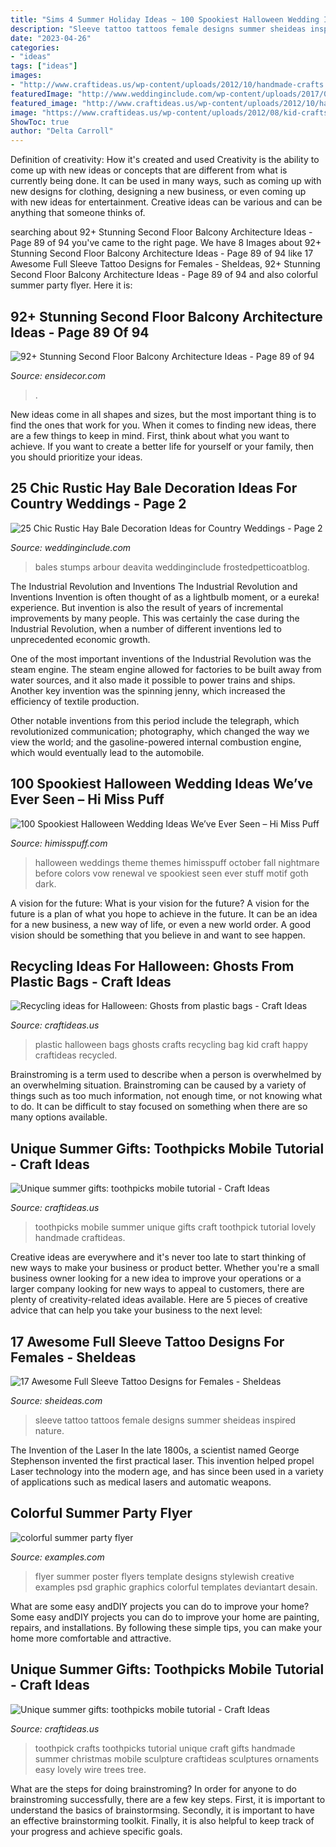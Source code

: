 ```yaml
---
title: "Sims 4 Summer Holiday Ideas ~ 100 Spookiest Halloween Wedding Ideas We’ve Ever Seen – Hi Miss Puff"
description: "Sleeve tattoo tattoos female designs summer sheideas inspired nature"
date: "2023-04-26"
categories:
- "ideas"
tags: ["ideas"]
images:
- "http://www.craftideas.us/wp-content/uploads/2012/10/handmade-crafts.jpg"
featuredImage: "http://www.weddinginclude.com/wp-content/uploads/2017/05/Hay-bale-seating-arbour-And-beautiful-tree-stumps-at-the-ends-of-each-row.jpg"
featured_image: "http://www.craftideas.us/wp-content/uploads/2012/10/handmade-crafts.jpg"
image: "https://www.craftideas.us/wp-content/uploads/2012/08/kid-crafts2.jpg"
ShowToc: true
author: "Delta Carroll"
---
```



Definition of creativity: How it's created and used
Creativity is the ability to come up with new ideas or concepts that are different from what is currently being done. It can be used in many ways, such as coming up with new designs for clothing, designing a new business, or even coming up with new ideas for entertainment. Creative ideas can be various and can be anything that someone thinks of.

	

		
searching about 92+ Stunning Second Floor Balcony Architecture Ideas - Page 89 of 94 you've came to the right page. We have 8 Images about 92+ Stunning Second Floor Balcony Architecture Ideas - Page 89 of 94 like 17 Awesome Full Sleeve Tattoo Designs for Females - SheIdeas, 92+ Stunning Second Floor Balcony Architecture Ideas - Page 89 of 94 and also colorful summer party flyer. Here it is:
		
    
## 92+ Stunning Second Floor Balcony Architecture Ideas - Page 89 Of 94

<img loading=lazy src="https://ensidecor.com/wp-content/uploads/2018/11/92-Stunning-Second-Floor-Balcony-Architecture-Ideas-89-721x1024.jpg" onerror="this.onerror=null;this.src='https://tse4.mm.bing.net/th?id=OIP.KvDrWg0WQnMlbnxM8sqDAQHaKh&amp;pid=15.1';" alt="92+ Stunning Second Floor Balcony Architecture Ideas - Page 89 of 94">

_Source: ensidecor.com_

>. 

	

New ideas come in all shapes and sizes, but the most important thing is to find the ones that work for you. When it comes to finding new ideas, there are a few things to keep in mind. First, think about what you want to achieve. If you want to create a better life for yourself or your family, then you should prioritize your ideas.

    
## 25 Chic Rustic Hay Bale Decoration Ideas For Country Weddings - Page 2

<img loading=lazy src="http://www.weddinginclude.com/wp-content/uploads/2017/05/Hay-bale-seating-arbour-And-beautiful-tree-stumps-at-the-ends-of-each-row.jpg" onerror="this.onerror=null;this.src='https://tse4.mm.bing.net/th?id=OIP.8AfYq8KJtq3qXpYJwjgROwHaJ3&amp;pid=15.1';" alt="25 Chic Rustic Hay Bale Decoration Ideas for Country Weddings - Page 2">

_Source: weddinginclude.com_

>bales stumps arbour deavita weddinginclude frostedpetticoatblog. 

	

The Industrial Revolution and Inventions
The Industrial Revolution and Inventions
Invention is often thought of as a lightbulb moment, or a eureka! experience. But invention is also the result of years of incremental improvements by many people. This was certainly the case during the Industrial Revolution, when a number of different inventions led to unprecedented economic growth.

One of the most important inventions of the Industrial Revolution was the steam engine. The steam engine allowed for factories to be built away from water sources, and it also made it possible to power trains and ships. Another key invention was the spinning jenny, which increased the efficiency of textile production.

Other notable inventions from this period include the telegraph, which revolutionized communication; photography, which changed the way we view the world; and the gasoline-powered internal combustion engine, which would eventually lead to the automobile.

    
## 100 Spookiest Halloween Wedding Ideas We’ve Ever Seen – Hi Miss Puff

<img loading=lazy src="https://www.himisspuff.com/wp-content/uploads/2016/07/Black-and-White-Halloween-wedding-Ideas.jpg" onerror="this.onerror=null;this.src='https://tse2.mm.bing.net/th?id=OIP.lu44TNXjZWLB81EmSO3LmAHaRy&amp;pid=15.1';" alt="100 Spookiest Halloween Wedding Ideas We’ve Ever Seen – Hi Miss Puff">

_Source: himisspuff.com_

>halloween weddings theme themes himisspuff october fall nightmare before colors vow renewal ve spookiest seen ever stuff motif goth dark. 

	

A vision for the future: What is your vision for the future?
A vision for the future is a plan of what you hope to achieve in the future. It can be an idea for a new business, a new way of life, or even a new world order. A good vision should be something that you believe in and want to see happen.

    
## Recycling Ideas For Halloween: Ghosts From Plastic Bags - Craft Ideas

<img loading=lazy src="https://www.craftideas.us/wp-content/uploads/2012/08/kid-crafts2.jpg" onerror="this.onerror=null;this.src='https://tse1.mm.bing.net/th?id=OIP.fJXPBy0CyKe4CdyjwT-wrgHaJ4&amp;pid=15.1';" alt="Recycling ideas for Halloween: Ghosts from plastic bags - Craft Ideas">

_Source: craftideas.us_

>plastic halloween bags ghosts crafts recycling bag kid craft happy craftideas recycled. 

	

Brainstroming is a term used to describe when a person is overwhelmed by an overwhelming situation. Brainstroming can be caused by a variety of things such as too much information, not enough time, or not knowing what to do. It can be difficult to stay focused on something when there are so many options available.

    
## Unique Summer Gifts: Toothpicks Mobile Tutorial - Craft Ideas

<img loading=lazy src="http://www.craftideas.us/wp-content/uploads/2012/10/handmade-gifts3.jpg" onerror="this.onerror=null;this.src='https://tse2.mm.bing.net/th?id=OIP.aXqvkMr1wMWW_7A3WejtuAHaJ4&amp;pid=15.1';" alt="Unique summer gifts: toothpicks mobile tutorial - Craft Ideas">

_Source: craftideas.us_

>toothpicks mobile summer unique gifts craft toothpick tutorial lovely handmade craftideas. 

	

Creative ideas are everywhere and it's never too late to start thinking of new ways to make your business or product better. Whether you're a small business owner looking for a new idea to improve your operations or a larger company looking for new ways to appeal to customers, there are plenty of creativity-related ideas available. Here are 5 pieces of creative advice that can help you take your business to the next level: 

    
## 17 Awesome Full Sleeve Tattoo Designs For Females - SheIdeas

<img loading=lazy src="http://www.sheideas.com/wp-content/uploads/2017/10/Female-Sleeve-Tattoos-Ideas-for-Summer.jpg" onerror="this.onerror=null;this.src='https://tse1.mm.bing.net/th?id=OIP.gvYN4CuVmKr7dMw3ieEFQQHaLG&amp;pid=15.1';" alt="17 Awesome Full Sleeve Tattoo Designs for Females - SheIdeas">

_Source: sheideas.com_

>sleeve tattoo tattoos female designs summer sheideas inspired nature. 

	

The Invention of the Laser
In the late 1800s, a scientist named George Stephenson invented the first practical laser. This invention helped propel Laser technology into the modern age, and has since been used in a variety of applications such as medical lasers and automatic weapons.

    
## Colorful Summer Party Flyer

<img loading=lazy src="https://images.examples.com/wp-content/uploads/2017/12/Colorful-Summer-Party-Flyer.jpg" onerror="this.onerror=null;this.src='https://tse4.mm.bing.net/th?id=OIP.n7Zt-vmIHbXPHJ2JqfKN2wHaKs&amp;pid=15.1';" alt="colorful summer party flyer">

_Source: examples.com_

>flyer summer poster flyers template designs stylewish creative examples psd graphic graphics colorful templates deviantart desain. 

	

What are some easy andDIY projects you can do to improve your home?
Some easy andDIY projects you can do to improve your home are painting, repairs, and installations. By following these simple tips, you can make your home more comfortable and attractive.

    
## Unique Summer Gifts: Toothpicks Mobile Tutorial - Craft Ideas

<img loading=lazy src="http://www.craftideas.us/wp-content/uploads/2012/10/handmade-crafts.jpg" onerror="this.onerror=null;this.src='https://tse3.mm.bing.net/th?id=OIP.kkOISHj8R5G5xdfmPxhQiAHaJ4&amp;pid=15.1';" alt="Unique summer gifts: toothpicks mobile tutorial - Craft Ideas">

_Source: craftideas.us_

>toothpick crafts toothpicks tutorial unique craft gifts handmade summer christmas mobile sculpture craftideas sculptures ornaments easy lovely wire trees tree. 

	

What are the steps for doing brainstroming?
In order for anyone to do brainstroming successfully, there are a few key steps. First, it is important to understand the basics of brainstormsing. Secondly, it is important to have an effective brainstorming toolkit. Finally, it is also helpful to keep track of your progress and achieve specific goals.

